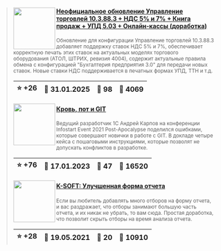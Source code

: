 ﻿<div id="infostart_posts">


> <img src="https://infostart.ru/upload/iblock/5eb/5eb4c6e841bff63dfec4efd18a2665e1.png?52c21237-8772-4cf8-a68c-c6c8fec519bf" width="96" align="left"> 
> <h4 style="color: white;"><a href="https://infostart.ru/1c/tools/2299462/">Неофициальное обновление Управление торговлей 10.3.88.3 + НДС 5% и 7% + Книга продаж + УПД 5.03 + Онлайн-кассы (доработка)</a></h4>
> <small>Обновление для конфигурации Управление торговлей 10.3.88.3 добавляет поддержку ставок НДС 5% и 7%, обеспечивает корректную печать этих ставок на актуальных моделях торгового оборудования (АТОЛ, ШТРИХ, ревизия 4004), содержит актуальные правила обмена с конфигурацией &quot;Бухгалтерия предприятия 3.0&quot; для передачи новых ставок. Новые ставки НДС поддерживается в печатных формах УПД, ТТН и т.д.</small>  
> <br clear="left">
>
> | :star: +26 |  :calendar: 31.01.2025 |  :speech_balloon: 98 |  :eyes: 4069 |
>  |-|-|-|-|  
> <img src="https://infostart.ru/upload/iblock/b85/b850adc38f0223dec437ee965d76b996.jpg?983dc68a-f09f-45d8-9947-0b38dfb57567" width="96" align="left"> 
> <h4 style="color: white;"><a href="https://infostart.ru/1c/articles/1791661/">Кровь, пот и GIT</a></h4>
> <small>Ведущий разработчик 1С Андрей Карпов на конференции Infostart Event 2021 Post-Apocalypse поделился ошибками, которые совершают новички в работе с GIT. В докладе четыре кейса с пошаговыми инструкциями, которые позволят не допускать конфликтов в разработке.</small>  
> <br clear="left">
>
> | :star: +76 |  :calendar: 17.01.2023 |  :speech_balloon: 47 |  :eyes: 16520 |
>  |-|-|-|-|  
> <img src="https://infostart.ru/upload/iblock/895/8950604280118c383a1e0c5aaae4997d.png?239608c8-87fb-4dfa-9514-4734672ae7b4" width="96" align="left"> 
> <h4 style="color: white;"><a href="https://infostart.ru/1c/reports/1443392/">K-SOFT: Улучшенная форма отчета</a></h4>
> <small>Если вы любитель добавлять много отборов на форму отчета, и вас раздражает, что отборы занимают большую часть отчета, и их никак не убрать, то вам сюда. Простая доработка, что позволит скрыть отборы на время анализа отчета.</small>  
> <br clear="left">
>
> | :star: +28 |  :calendar: 19.05.2021 |  :speech_balloon: 20 |  :eyes: 10910 |
>  |-|-|-|-|  
</div>
